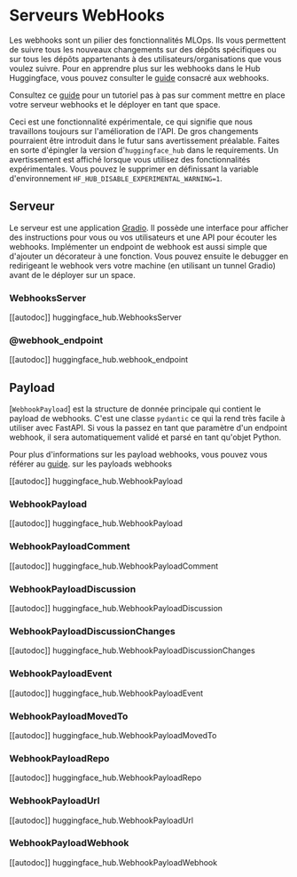 <!--⚠️ Note that this file is in Markdown but contain specific syntax for our doc-builder (similar to MDX) that may not be
rendered properly in your Markdown viewer.
-->

# Serveurs WebHooks

Les webhooks sont un pilier des fonctionnalités MLOps. Ils vous permettent de suivre tous les nouveaux
changements sur des dépôts spécifiques ou sur tous les dépôts appartenants à des utilisateurs/organisations que
vous voulez suivre. Pour en apprendre plus sur les webhooks dans le Hub Huggingface, vous pouvez consulter
le [guide](https://huggingface.co/docs/hub/webhooks) consacré aux webhooks. 

<Tip>

Consultez ce [guide](../guides/webhooks_server) pour un tutoriel pas à pas sur comment mettre en place votre serveur
webhooks et le déployer en tant que space.

</Tip>

<Tip warning={true}>

Ceci est une fonctionnalité expérimentale, ce qui signifie que nous travaillons toujours sur l'amélioration de l'API.
De gros changements pourraient être introduit dans le futur sans avertissement préalable. Faites en sorte
d'épingler la version d'`huggingface_hub` dans le requirements. Un avertissement est affiché lorsque vous utilisez
des fonctionnalités expérimentales. Vous pouvez le supprimer en définissant la variable d'environnement
`HF_HUB_DISABLE_EXPERIMENTAL_WARNING=1`.

</Tip>

## Serveur

Le serveur est une application [Gradio](https://gradio.app/). Il possède une interface pour afficher des instructions pour vous
ou vos utilisateurs et une API pour écouter les webhooks. Implémenter un endpoint de webhook est aussi simple que d'ajouter
un décorateur à une fonction. Vous pouvez ensuite le debugger en redirigeant le webhook vers votre machine (en utilisant
un tunnel Gradio) avant de le déployer sur un space.

### WebhooksServer

[[autodoc]] huggingface_hub.WebhooksServer

### @webhook_endpoint

[[autodoc]] huggingface_hub.webhook_endpoint

## Payload

[`WebhookPayload`] est la structure de donnée principale qui contient le payload de webhooks.
C'est une classe `pydantic` ce qui la rend très facile à utiliser avec FastAPI. Si vous la
passez en tant que paramètre d'un endpoint webhook, il sera automatiquement validé et parsé en tant qu'objet Python.

Pour plus d'informations sur les payload webhooks, vous pouvez vous référer au [guide](https://huggingface.co/docs/hub/webhooks#webhook-payloads).
sur les payloads webhooks

[[autodoc]] huggingface_hub.WebhookPayload

### WebhookPayload

[[autodoc]] huggingface_hub.WebhookPayload

### WebhookPayloadComment

[[autodoc]] huggingface_hub.WebhookPayloadComment

### WebhookPayloadDiscussion

[[autodoc]] huggingface_hub.WebhookPayloadDiscussion

### WebhookPayloadDiscussionChanges

[[autodoc]] huggingface_hub.WebhookPayloadDiscussionChanges

### WebhookPayloadEvent

[[autodoc]] huggingface_hub.WebhookPayloadEvent

### WebhookPayloadMovedTo

[[autodoc]] huggingface_hub.WebhookPayloadMovedTo

### WebhookPayloadRepo

[[autodoc]] huggingface_hub.WebhookPayloadRepo

### WebhookPayloadUrl

[[autodoc]] huggingface_hub.WebhookPayloadUrl

### WebhookPayloadWebhook

[[autodoc]] huggingface_hub.WebhookPayloadWebhook
